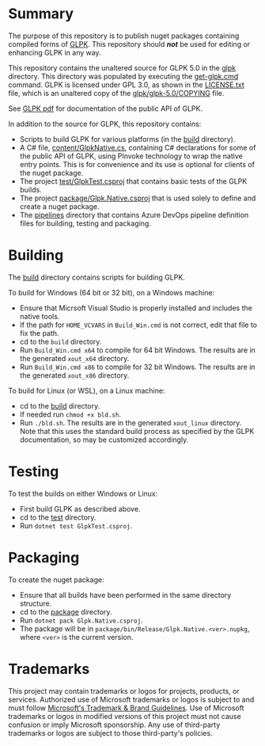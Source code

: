 # Summary

The purpose of this repository is to publish nuget packages containing compiled forms of [GLPK](https://www.gnu.org/software/glpk/).
This repository should **_not_** be used for editing or enhancing GLPK in any way.

This repository contains the unaltered source for GLPK 5.0 in the [glpk](https://github.com/microsoft/glpk-nuget/blob/main/glpk/) directory.
This directory was populated by executing the [get-glpk.cmd](https://github.com/microsoft/glpk-nuget/blob/main/get-glpk.cmd) command.
GLPK is licensed under GPL 3.0, as shown in the [LICENSE.txt](https://github.com/microsoft/glpk-nuget/blob/main/LICENSE.txt) file,
which is an unaltered copy of the [glpk/glpk-5.0/COPYING](https://github.com/microsoft/glpk-nuget/blob/main/glpk/glpk-5.0/COPYING) file.

See [GLPK pdf](https://github.com/microsoft/glpk-nuget/blob/main/glpk/glpk-5.0/doc/glpk.pdf) for documentation of the
public API of GLPK.

In addition to the source for GLPK, this repository contains:
* Scripts to build GLPK for various platforms (in the [build](https://github.com/microsoft/glpk-nuget/blob/main/build/) directory).
* A C# file, [content/GlpkNative.cs](https://github.com/microsoft/glpk-nuget/blob/main/content/GlpkNative.cs), containing
  C# declarations for some of the public API of GLPK, using PInvoke technology to wrap the native entry points.
  This is for convenience and its use is optional for clients of the nuget package.
* The project [test/GlpkTest.csproj](https://github.com/microsoft/glpk-nuget/blob/main/test) that contains basic
  tests of the GLPK builds.
* The project [package/Glpk.Native.csproj](https://github.com/microsoft/glpk-nuget/blob/main/package) that is used solely to define
  and create a nuget package.
* The [pipelines](https://github.com/microsoft/glpk-nuget/blob/main/pipelines) directory that contains Azure DevOps pipeline definition
  files for building, testing and packaging.

# Building

The [build](https://github.com/microsoft/glpk-nuget/blob/main/build/) directory contains scripts for building GLPK.

To build for Windows (64 bit or 32 bit), on a Windows machine:

* Ensure that Micrsoft Visual Studio is properly installed and includes the native tools.
* If the path for `HOME_VCVARS` in `Build_Win.cmd` is not correct, edit that file to fix the path.
* cd to the `build` directory.
* Run `Build_Win.cmd x64` to compile for 64 bit Windows. The results are in the generated `xout_x64` directory.
* Run `Build_Win.cmd x86` to compile for 32 bit Windows. The results are in the generated `xout_x86` directory.

To build for Linux (or WSL), on a Linux machine:

* cd to the [build](https://github.com/microsoft/glpk-nuget/blob/main/build/) directory.
* If needed run `chmod +x bld.sh`.
* Run `./bld.sh`. The results are in the generated `xout_linux` directory. Note that this uses the standard build
  process as specified by the GLPK documentation, so may be customized accordingly.

# Testing

To test the builds on either Windows or Linux:

* First build GLPK as described above.
* cd to the [test](https://github.com/microsoft/glpk-nuget/blob/main/test/) directory.
* Run `dotnet test GlpkTest.csproj`.

# Packaging

To create the nuget package:

* Ensure that all builds have been performed in the same directory structure.
* cd to the [package](https://github.com/microsoft/glpk-nuget/blob/main/package/) directory.
* Run `dotnet pack Glpk.Native.csproj`.
* The package will be in `package/bin/Release/Glpk.Native.<ver>.nupkg`, where `<ver>` is the current version.

# Trademarks

This project may contain trademarks or logos for projects, products, or services. Authorized use of Microsoft 
trademarks or logos is subject to and must follow 
[Microsoft's Trademark & Brand Guidelines](https://www.microsoft.com/en-us/legal/intellectualproperty/trademarks/usage/general).
Use of Microsoft trademarks or logos in modified versions of this project must not cause confusion or imply Microsoft sponsorship.
Any use of third-party trademarks or logos are subject to those third-party's policies.
